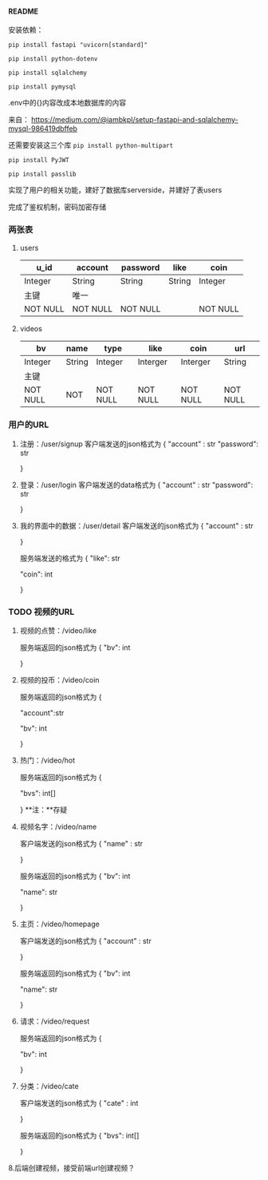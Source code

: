 #### README

安装依赖：

`pip install fastapi "uvicorn[standard]"`

`pip install python-dotenv`

`pip install sqlalchemy`

`pip install pymysql`



.env中的{}内容改成本地数据库的内容

来自：
https://medium.com/@iambkpl/setup-fastapi-and-sqlalchemy-mysql-986419dbffeb





还需要安装这三个库
`pip install python-multipart`

`pip install PyJWT`

`pip install passlib`

实现了用户的相关功能，建好了数据库serverside，并建好了表users

完成了鉴权机制，密码加密存储



### 两张表

1. users

   | u_id     | account  | password | like   | coin     |
   | -------- | -------- | -------- | ------ | -------- |
   | Integer  | String   | String   | String | Integer  |
   | 主键     | 唯一     |          |        |          |
   | NOT NULL | NOT NULL | NOT NULL |        | NOT NULL |

   

1. videos

   | bv       | name   | type     | like     | coin     | url      |
   | -------- | ------ | -------- | -------- | -------- | -------- |
   | Integer  | String | Integer  | Interger | Interger | String   |
   | 主键     |        |          |          |          |          |
   | NOT NULL | NOT    | NOT NULL | NOT NULL | NOT NULL | NOT NULL |

   



### 用户的URL

1. 注册：/user/signup
   客户端发送的json格式为
   {
   "account" :  str
   "password": str

   }

2. 登录：/user/login
   客户端发送的data格式为
   {
   "account" :  str
   "password": str

   }

3. 我的界面中的数据：/user/detail
   客户端发送的json格式为
   {
   "account" :  str

   }

   服务端发送的格式为
   {
   "like": str

   "coin": int

   }

### TODO  视频的URL

1. 视频的点赞：/video/like

   服务端返回的json格式为
   {
   "bv": int

   }

2. 视频的投币：/video/coin

   服务端返回的json格式为
   {

   "account":str

   "bv": int

   }

3. 热门：/video/hot

   服务端返回的json格式为
   {

   "bvs": int[]

   }
   **注：**存疑

4. 视频名字：/video/name

   客户端发送的json格式为
   {
   "name" :  str

   }

   服务端返回的json格式为
   {
   "bv": int

   "name": str

   }

5. 主页：/video/homepage

   客户端发送的json格式为
   {
   "account" :  str

   }

   服务端返回的json格式为
   {
   "bv": int

   "name": str

   }

6. 请求：/video/request

   服务端返回的json格式为
   {

   "bv": int

   }

7. 分类：/video/cate

   客户端发送的json格式为
   {
   "cate" :  int

   }

   服务端返回的json格式为
   {
   "bvs": int[]

   }

8.后端创建视频，接受前端url创建视频？
